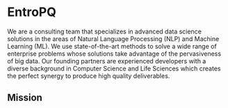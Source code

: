 # EntroPQ
We are a consulting team that specializes in advanced data science solutions in the areas of Natural Language Processing (NLP) and Machine Learning (ML). We use state-of-the-art methods to solve a wide range of enterprise problems whose solutions take advantage of the pervasiveness of big data. Our founding partners are experienced developers with a diverse background in Computer Science and Life Sciences which creates the perfect synergy to produce high quality deliverables.

## Mission